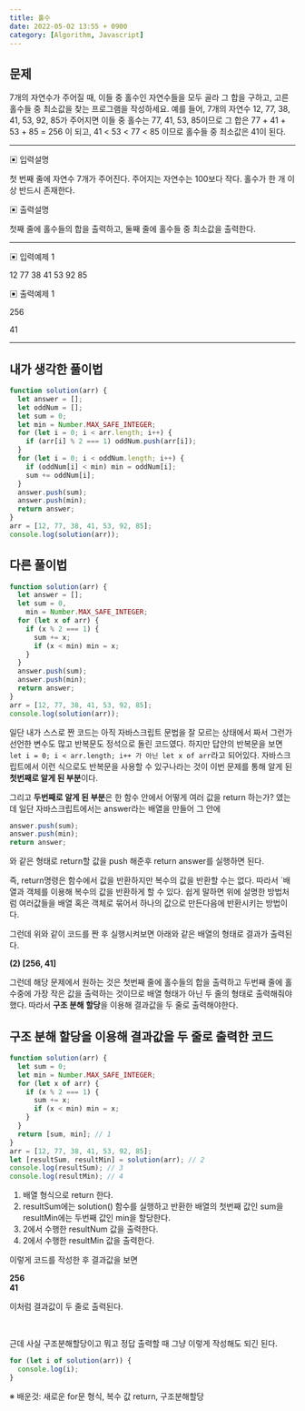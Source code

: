 ```yaml
---
title: 홀수
date: 2022-05-02 13:55 + 0900
category: [Algorithm, Javascript]
---
```


## 문제

7개의 자연수가 주어질 때, 이들 중 홀수인 자연수들을 모두 골라 그 합을 구하고, 고른 홀수들 중 최소값을 찾는 프로그램을 작성하세요. 예를 들어, 7개의 자연수 12, 77, 38, 41, 53, 92, 85가 주어지면 이들 중 홀수는 77, 41, 53, 85이므로 그 합은 77 + 41 + 53 + 85 = 256 이 되고, 41 < 53 < 77 < 85 이므로 홀수들 중 최소값은 41이 된다.

<hr>

▣ 입력설명

첫 번째 줄에 자연수 7개가 주어진다. 주어지는 자연수는 100보다 작다. 홀수가 한 개 이상 반드시 존재한다.

▣ 출력설명

첫째 줄에 홀수들의 합을 출력하고, 둘째 줄에 홀수들 중 최소값을 출력한다.

<hr>

▣ 입력예제 1

12 77 38 41 53 92 85

▣ 출력예제 1

256

41

<hr>

## 내가 생각한 풀이법

```js
function solution(arr) {
  let answer = [];
  let oddNum = [];
  let sum = 0;
  let min = Number.MAX_SAFE_INTEGER;
  for (let i = 0; i < arr.length; i++) {
    if (arr[i] % 2 === 1) oddNum.push(arr[i]);
  }
  for (let i = 0; i < oddNum.length; i++) {
    if (oddNum[i] < min) min = oddNum[i];
    sum += oddNum[i];
  }
  answer.push(sum);
  answer.push(min);
  return answer;
}
arr = [12, 77, 38, 41, 53, 92, 85];
console.log(solution(arr));
```

## 다른 풀이법

```js
function solution(arr) {
  let answer = [];
  let sum = 0,
    min = Number.MAX_SAFE_INTEGER;
  for (let x of arr) {
    if (x % 2 === 1) {
      sum += x;
      if (x < min) min = x;
    }
  }
  answer.push(sum);
  answer.push(min);
  return answer;
}
arr = [12, 77, 38, 41, 53, 92, 85];
console.log(solution(arr));
```

일단 내가 스스로 짠 코드는 아직 자바스크립트 문법을 잘 모르는 상태에서 짜서 그런가 선언한 변수도 많고 반복문도 정석으로 돌린 코드였다. 하지만 답안의 반복문을 보면 `let i = 0; i < arr.length; i++ 가 아닌 let x of arr`라고 되어있다. 자바스크립트에서 이런 식으로도 반복문을 사용할 수 있구나라는 것이 이번 문제를 통해 알게 된 **첫번째로 알게 된 부분**이다.

그리고 **두번째로 알게 된 부분**은 한 함수 안에서 어떻게 여러 값을 return 하는가? 였는데 일단 자바스크립트에서는 answer라는 배열을 만들어 그 안에

```javascript
answer.push(sum);
answer.push(min);
return answer;
```

와 같은 형태로 return할 값을 push 해준후 return answer를 실행하면 된다.

즉, return명령은 함수에서 값을 반환하지만 복수의 값을 반환할 수는 없다. 따라서 `배열과 객체를 이용해 복수의 값을 반환하게 할 수 있다. 쉽게 말하면 위에 설명한 방법처럼 여러값들을 배열 혹은 객체로 묶어서 하나의 값으로 만든다음에 반환시키는 방법이다.

그런데 위와 같이 코드를 짠 후 실행시켜보면 아래와 같은 배열의 형태로 결과가 출력된다.

**(2) [256, 41]**

그런데 해당 문제에서 원하는 것은 첫번째 줄에 홀수들의 합을 출력하고 두번째 줄에 홀수중에 가장 작은 값을 출력하는 것이므로 배열 형태가 아닌 두 줄의 형태로 출력해줘야 했다.
따라서 **구조 분해 할당**을 이용해 결과값을 두 줄로 출력해야한다.

## 구조 분해 할당을 이용해 결과값을 두 줄로 출력한 코드

```js
function solution(arr) {
  let sum = 0;
  let min = Number.MAX_SAFE_INTEGER;
  for (let x of arr) {
    if (x % 2 === 1) {
      sum += x;
      if (x < min) min = x;
    }
  }
  return [sum, min]; // 1
}
arr = [12, 77, 38, 41, 53, 92, 85];
let [resultSum, resultMin] = solution(arr); // 2
console.log(resultSum); // 3
console.log(resultMin); // 4
```

1. 배열 형식으로 return 한다.
2. resultSum에는 solution() 함수를 실행하고 반환한 배열의 첫번째 값인 sum을 resultMin에는 두번째 값인 min을 할당한다.
3. 2에서 수행한 resultNum 값을 출력한다.
4. 2에서 수행한 resultMin 값을 출력한다.

이렇게 코드를 작성한 후 결과값을 보면

**256**<br/>
**41**

이처럼 결과값이 두 줄로 출력된다.

<br>

근데 사실 구조분해할당이고 뭐고 정답 출력할 때 그냥 이렇게 작성해도 되긴 된다.

```js
for (let i of solution(arr)) {
  console.log(i);
}
```

※ 배운것: 새로운 for문 형식, 복수 값 return, 구조분해할당
